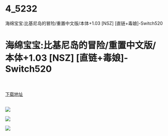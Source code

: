 # 4_5232
海绵宝宝:比基尼岛的冒险/重置中文版/本体+1.03 [NSZ] [直链+毒娘]-Switch520
# 海绵宝宝:比基尼岛的冒险/重置中文版/本体+1.03 [NSZ] [直链+毒娘]-Switch520
 <br/></br>
[下载地址](https://www.switch520.cc/article/5232 "下载地址")
<br/></br>

<p><span><strong><img src="https://s1.ax1x.com/2020/06/19/NKOTXj.jpg"></strong></span></p>
<p><span></span></p>
<p><img src="https://ae01.alicdn.com/kf/U89a696765e3a4f3791b8744252eac301A.jpg"></p>
<p><img src="https://ae01.alicdn.com/kf/U06fe68c063364d53ad78f1dfc75c8a45o.jpg"></p>
<p><span><strong><br></strong></span></p>
